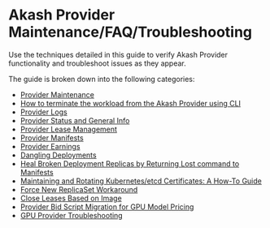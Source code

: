 # Akash Provider Maintenance/FAQ/Troubleshooting

Use the techniques detailed in this guide to verify Akash Provider functionality and troubleshoot issues as they appear.

The guide is broken down into the following categories:

* [Provider Maintenance](provider-maintenance.md)
* [How to terminate the workload from the Akash Provider using CLI](how-to-terminate-the-workload-from-the-akash-provider-using-cli.md)
* [Provider Logs](provider-logs.md)
* [Provider Status and General Info](provider-status-and-general-info.md)
* [Provider Lease Management](provider-lease-management.md)
* [Provider Manifests](provider-manifests.md)
* [Provider Earnings](provider-earnings.md)
* [Dangling Deployments](dangling-deployments.md)
* [Heal Broken Deployment Replicas by Returning Lost command to Manifests](heal-broken-deployment-replicas-by-returning-lost-command-to-manifests.md)
* [Maintaining and Rotating Kubernetes/etcd Certificates: A How-To Guide](maintaining-and-rotating-kubernetes-etcd-certificates-a-how-to-guide.md)
* [Force New ReplicaSet Workaround](force-new-replicaset-workaround.md)
* [Close Leases Based on Image](close-leases-based-on-image.md)
* [Provider Bid Script Migration for GPU Model Pricing](provider-bid-script-migration-gpu-models.md)
* [GPU Provider Troubleshooting](gpu-provider-troubleshooting.md)
